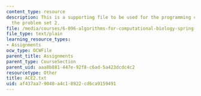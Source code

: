 ```yaml
---
content_type: resource
description: This is a supporting file to be used for the programming component of
  the problem set 2.
file: /media/courses/6-096-algorithms-for-computational-biology-spring-2005/af437aa79040a4c18922cd6ca9159491_ACE2.txt
file_type: text/plain
learning_resource_types:
- Assignments
ocw_type: OCWFile
parent_title: Assignments
parent_type: CourseSection
parent_uid: aaa8b881-447e-92f8-c6ad-5a423dcdc4c2
resourcetype: Other
title: ACE2.txt
uid: af437aa7-9040-a4c1-8922-cd6ca9159491
---
```

